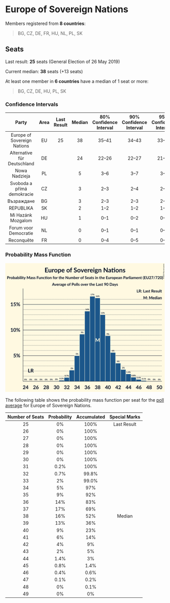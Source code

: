 # Europe of Sovereign Nations

Members registered from **8 countries**:

> BG, CZ, DE, FR, HU, NL, PL, SK

## Seats

Last result: **25** seats (General Election of 26 May 2019)

Current median: **38** seats (+13 seats)

At least one member in **6 countries** have a median of 1 seat or more:

> BG, CZ, DE, HU, PL, SK

### Confidence Intervals

| Party | Area | Last Result | Median | 80% Confidence Interval | 90% Confidence Interval | 95% Confidence Interval | 99% Confidence Interval |
|:-----:|:----:|:-----------:|:------:|:-----------------------:|:-----------------------:|:-----------------------:|:-----------------------:|
| Europe of Sovereign Nations | EU | 25 | 38 | 35–41 | 34–43 | 33–44 | 32–46 |
| Alternative für Deutschland | DE | | 24 | 22–26 | 22–27 | 21–27 | 21–27 |
| Nowa Nadzieja | PL | | 5 | 3–6 | 3–7 | 3–7 | 2–8 |
| Svoboda a přímá demokracie | CZ | | 3 | 2–3 | 2–4 | 2–4 | 2–4 |
| Възраждане | BG | | 3 | 2–3 | 2–3 | 2–3 | 2–4 |
| REPUBLIKA | SK | | 2 | 1–2 | 1–2 | 1–2 | 1–2 |
| Mi Hazánk Mozgalom | HU | | 1 | 0–1 | 0–2 | 0–2 | 0–2 |
| Forum voor Democratie | NL | | 0 | 0–1 | 0–1 | 0–1 | 0–1 |
| Reconquête | FR | | 0 | 0–4 | 0–5 | 0–5 | 0–5 |

### Probability Mass Function

![Graph with seats probability mass function not yet produced](average-2025-10-31-seats-pmf-europeofsovereignnations.png "Seats Probability Mass Function")

The following table shows the probability mass function per seat for the [poll average](average-2025-10-31.html) for Europe of Sovereign Nations.

| Number of Seats | Probability | Accumulated | Special Marks |
|:---------------:|:-----------:|:-----------:|:-------------:|
| 25 | 0% | 100% | Last Result |
| 26 | 0% | 100% |  |
| 27 | 0% | 100% |  |
| 28 | 0% | 100% |  |
| 29 | 0% | 100% |  |
| 30 | 0% | 100% |  |
| 31 | 0.2% | 100% |  |
| 32 | 0.7% | 99.8% |  |
| 33 | 2% | 99.0% |  |
| 34 | 5% | 97% |  |
| 35 | 9% | 92% |  |
| 36 | 14% | 83% |  |
| 37 | 17% | 69% |  |
| 38 | 16% | 52% | Median |
| 39 | 13% | 36% |  |
| 40 | 9% | 23% |  |
| 41 | 6% | 14% |  |
| 42 | 4% | 9% |  |
| 43 | 2% | 5% |  |
| 44 | 1.4% | 3% |  |
| 45 | 0.8% | 1.4% |  |
| 46 | 0.4% | 0.6% |  |
| 47 | 0.1% | 0.2% |  |
| 48 | 0% | 0.1% |  |
| 49 | 0% | 0% |  |


